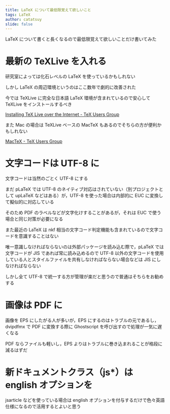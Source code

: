 ```yaml
---
title: LaTeX について最低限覚えて欲しいこと
tags: LaTeX
author: catatsuy
slide: false
---
```

LaTeX について書くと長くなるので最低限覚えて欲しいことだけ書いてみた

# 最新の TeXLive を入れる

研究室によっては化石レベルの LaTeX を使っているかもしれない

しかし LaTeX の周辺環境というのはここ数年で劇的に改善された

今では TeXLive に完全な日本語 LaTeX 環境が含まれているので安心して TeXLive をインストールするべき

[Installing TeX Live over the Internet - TeX Users Group](http://www.tug.org/texlive/acquire-netinstall.html)

また Mac の場合は TeXLive ベースの MacTeX もあるのでそちらの方が便利かもしれない

[MacTeX - TeX Users Group](http://tug.org/mactex/)

# 文字コードは UTF-8 に

文字コードは当然のごとく UTF-8 にする

まだ pLaTeX では UTF-8 のネイティブ対応はされていない（別プロジェクトとして upLaTeX などはある）が，UTF-8 を使った場合は内部的に EUC に変換して擬似的に対応している

そのため PDF のラベルなどが文字化けすることがあるが，それは EUC で使う場合と同じ対策が必要になる

また最近の LaTeX は nkf 相当の文字コード判定機能も含まれているので文字コードを意識することはない

唯一意識しなければならないのは外部パッケージを読み込む際で，pLaTeX では文字コードが JIS であれば常に読み込めるので UTF-8 以外の文字コードを使用している人とスタイルファイルを共有しなければならない場合などは JIS にしなければならない

しかし全て UTF-8 で統一する方が管理が楽だと思うので普通はそちらをお勧めする


# 画像は PDF に

画像を EPS にしたがる人が多いが，EPS にするのはトラブルの元であるし，dvipdfmx で PDF に変換する際に Ghostscript を呼び出すので処理が一気に遅くなる

PDF ならファイルも軽いし，EPS よりはトラブルに巻き込まれることが格段に減るはずだ


# 新ドキュメントクラス（js*）は english オプションを

jsarticle などを使っている場合は english オプションを付与するだけで色々英語仕様になるので活用するとよいと思う

